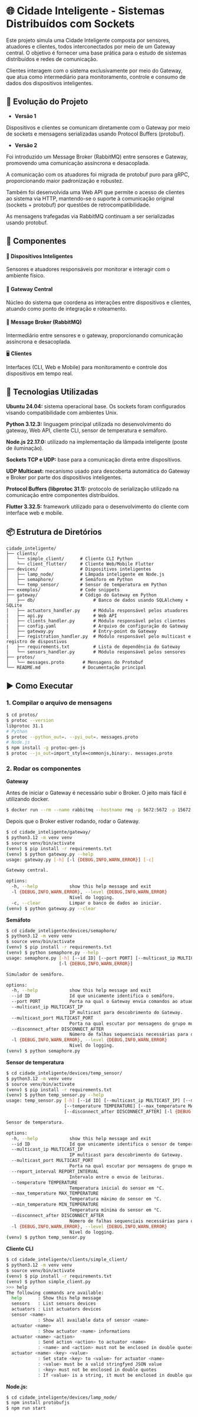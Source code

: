 # 🌐 Cidade Inteligente - Sistemas Distribuídos com Sockets
Este projeto simula uma Cidade Inteligente composta por sensores, atuadores e clientes, todos interconectados por meio de um Gateway central. O objetivo é fornecer uma base prática para o estudo de sistemas distribuídos e redes de comunicação.

Clientes interagem com o sistema exclusivamente por meio do Gateway, que atua como intermediário para monitoramento, controle e consumo de dados dos dispositivos inteligentes.


## 🧱 Evolução do Projeto
- **Versão 1**

Dispositivos e clientes se comunicam diretamente com o Gateway por meio de sockets e mensagens serializadas usando Protocol Buffers (protobuf).

- **Versão 2**

Foi introduzido um Message Broker (RabbitMQ) entre sensores e Gateway, promovendo uma comunicação assíncrona e desacoplada.

A comunicação com os atuadores foi migrada de protobuf puro para gRPC, proporcionando maior padronização e robustez.

Também foi desenvolvida uma Web API que permite o acesso de clientes ao sistema via HTTP, mantendo-se o suporte à comunicação original (sockets + protobuf) por questões de retrocompatibilidade.

As mensagens trafegadas via RabbitMQ continuam a ser serializadas usando protobuf.


## 🧠 Componentes

#### 🔌 **Dispositivos Inteligentes**

Sensores e atuadores responsáveis por monitorar e interagir com o ambiente físico.

#### 🧠 **Gateway Central**

Núcleo do sistema que coordena as interações entre dispositivos e clientes, atuando como ponto de integração e roteamento.

#### 📨 **Message Broker (RabbitMQ)**

Intermediário entre sensores e o gateway, proporcionando comunicação assíncrona e desacoplada.

🖥️ **Clientes**

Interfaces (CLI, Web e Mobile) para monitoramento e controle dos dispositivos em tempo real.

## 🔧 Tecnologias Utilizadas

**Ubuntu 24.04:** sistema operacional base. Os sockets foram configurados visando compatibilidade com ambientes Unix.

**Python 3.12.3:** linguagem principal utilizada no desenvolvimento do gateway, Web API, cliente CLI, sensor de temperatura e semáforo.

**Node.js 22.17.0:** utilizado na implementação da lâmpada inteligente (poste de iluminação).

**Sockets TCP e UDP:** base para a comunicação direta entre dispositivos.

**UDP Multicast:** mecanismo usado para descoberta automática do Gateway e Broker por parte dos dispositivos inteligentes.

**Protocol Buffers (libprotoc 31.1):** protocolo de serialização utilizado na comunicação entre componentes distribuídos.

**Flutter 3.32.5:** framework utilizado para o desenvolvimento do cliente com interface web e mobile.


## 📦 Estrutura de Diretórios

```
cidade_inteligente/
├── clients/
│   └── simple_client/      # Cliente CLI Python
│   └── client_flutter/     # Cliente Web/Mobile Flutter
├── devices/                # Dispositivos inteligentes
│   ├── lamp_node/          # Lâmpada inteligente em Node.js
│   ├── semaphore/          # Semáforo em Python
│   └── temp_sensor/        # Sensor de temperatura em Python
├── exemplos/               # Code snippets
├── gateway/                # Código do Gateway em Python
|   ├── db/                      # Banco de dados usando SQLAlchemy + SQLite
|   ├── actuators_handler.py     # Módulo responsável pelos atuadores
|   ├── api.py                   # Web API
|   ├── clients_handler.py       # Módulo responsável pelos clientes
|   ├── config.yaml              # Arquivo de configuração do Gateway
│   ├── gateway.py               # Entry-point do Gateway
|   ├── registration_handler.py  # Módulo responsável pelo multicast e registro de dispostivos
|   ├── requirements.txt         # Lista de dependência do Gateway
|   └── sensors_handler.py       # Módulo responsável pelos sensores
├── protos/                 
│   └── messages.proto       # Mensagens do Protobuf
└── README.md                # Documentação principal
```


## ▶️ Como Executar

### 1. Compilar o arquivo de mensagens

```bash
$ cd protos/
$ protoc --version
libprotoc 31.1
# Python
$ protoc --python_out=. --pyi_out=. messages.proto
# Node.js
$ npm install -g protoc-gen-js
$ protoc --js_out=import_style=commonjs,binary:. messages.proto
```

### 2. Rodar os componentes

**Gateway**

Antes de iniciar o Gateway é necessário subir o Broker. O jeito mais fácil é utilizando docker.

```bash
$ docker run --rm --name rabbitmq --hostname rmq -p 5672:5672 -p 15672:15672 rabbitmq:4-management
```

Depois que o Broker estiver rodando, rodar o Gateway.

```bash
$ cd cidade_inteligente/gateway/
$ python3.12 -m venv venv
$ source venv/bin/activate
(venv) $ pip install -r requirements.txt
(venv) $ python gateway.py --help
usage: gateway.py [-h] [-l {DEBUG,INFO,WARN,ERROR}] [-c]

Gateway central.

options:
  -h, --help            show this help message and exit
  -l {DEBUG,INFO,WARN,ERROR}, --level {DEBUG,INFO,WARN,ERROR}
                        Nível do logging.
  -c, --clear           Limpar o banco de dados ao iniciar.
(venv) $ python gateway.py --clear
```


**Semáfoto**

```bash
$ cd cidade_inteligente/devices/semaphore/
$ python3.12 -m venv venv
$ source venv/bin/activate
(venv) $ pip install -r requirements.txt
(venv) $ python semaphore.py --help
usage: semaphore.py [-h] [--id ID] [--port PORT] [--multicast_ip MULTICAST_IP] [--multicast_port MULTICAST_PORT] [--disconnect_after DISCONNECT_AFTER]
                    [-l {DEBUG,INFO,WARN,ERROR}]

Simulador de semáforo.

options:
  -h, --help            show this help message and exit
  --id ID               Id que unicamente identifica o semáforo.
  --port PORT           Porta na qual o Gateway envia comandos ao atuador.
  --multicast_ip MULTICAST_IP
                        IP multicast para descobrimento do Gateway.
  --multicast_port MULTICAST_PORT
                        Porta na qual escutar por mensagens do grupo multicast.
  --disconnect_after DISCONNECT_AFTER
                        Número de falhas sequenciais necessárias para desconectar o Gateway.
  -l {DEBUG,INFO,WARN,ERROR}, --level {DEBUG,INFO,WARN,ERROR}
                        Nível do logging.
(venv) $ python semaphore.py
```

**Sensor de temperatura**

```bash
$ cd cidade_inteligente/devices/temp_sensor/
$ python3.12 -m venv venv
$ source venv/bin/activate
(venv) $ pip install -r requirements.txt
(venv) $ python temp_sensor.py --help
usage: temp_sensor.py [-h] [--id ID] [--multicast_ip MULTICAST_IP] [--multicast_port MULTICAST_PORT] [--report_interval REPORT_INTERVAL]
                      [--temperature TEMPERATURE] [--max_temperature MAX_TEMPERATURE] [--min_temperature MIN_TEMPERATURE]
                      [--disconnect_after DISCONNECT_AFTER] [-l {DEBUG,INFO,WARN,ERROR}]

Sensor de temperatura.

options:
  -h, --help            show this help message and exit
  --id ID               Id que unicamente identifica o sensor de temperatura.
  --multicast_ip MULTICAST_IP
                        IP multicast para descobrimento do Gateway.
  --multicast_port MULTICAST_PORT
                        Porta na qual escutar por mensagens do grupo multicast.
  --report_interval REPORT_INTERVAL
                        Intervalo entre o envio de leituras.
  --temperature TEMPERATURE
                        Temperatura inicial do sensor em °C.
  --max_temperature MAX_TEMPERATURE
                        Temperatura máximo do sensor em °C.
  --min_temperature MIN_TEMPERATURE
                        Temperatura mínima do sensor em °C.
  --disconnect_after DISCONNECT_AFTER
                        Número de falhas sequenciais necessárias para desconectar o dispositivo.
  -l {DEBUG,INFO,WARN,ERROR}, --level {DEBUG,INFO,WARN,ERROR}
                        Nível do logging.
(venv) $ python temp_sensor.py
```

**Cliente CLI**

```bash
$ cd cidade_inteligente/clients/simple_client/
$ python3.12 -m venv venv
$ source venv/bin/activate
(venv) $ pip install -r requirements.txt
(venv) $ python simple_client.py
>>> help
The following commands are available:
  help      : Show this help message
  sensors   : List sensors devices
  actuators : List actuators devices
  sensor <name>
            : Show all available data of sensor <name>
  actuator <name>
            : Show actuator <name> informations
  actuator <name> <action>
            : Send action <action> to actuator <name>
            : <name> and <action> must not be enclosed in double quotes
  actuator <name> <key> <value>
            : Set state <key> to <value> for actuator <name>
            : <value> must be a valid stringfyed JSON value
            : <key> must not be enclosed in double quotes
            : If <value> is a string, it must be enclosed in double quotes
```

**Node.js:**

```bash
$ cd cidade_inteligente/devices/lamp_node/
$ npm install protobufjs
$ npm run start
```
